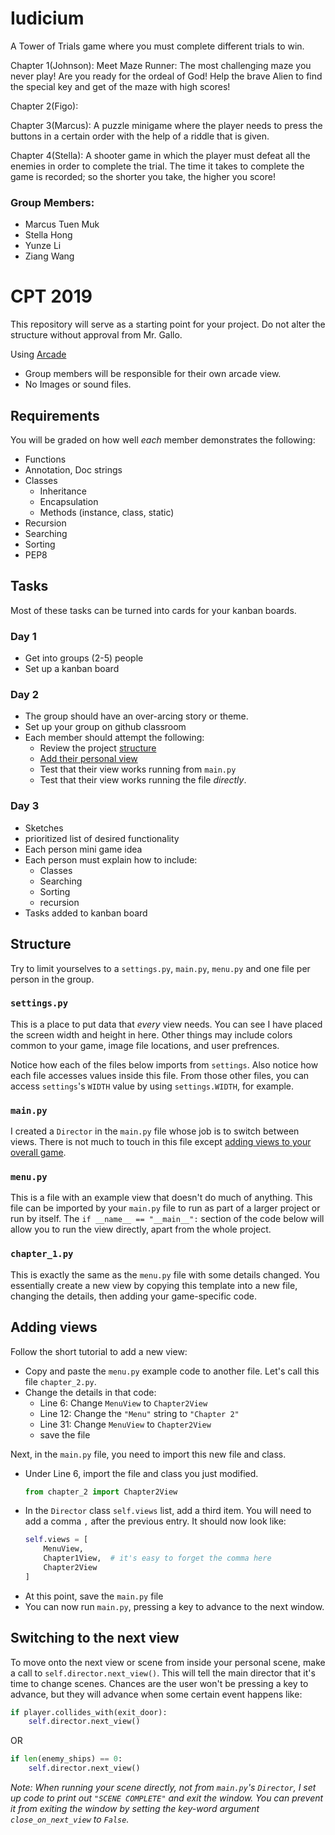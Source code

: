 # Iudicium

A Tower of Trials game where you must complete different trials to win.

Chapter 1(Johnson):
    Meet Maze Runner: The most challenging maze you never play! Are you ready for the ordeal of God! 
    Help the brave Alien to find the special key and get of the maze with high scores!
    
Chapter 2(Figo):

Chapter 3(Marcus):
    A puzzle minigame where the player needs to press the buttons in a certain order with the help of a riddle that is given.

Chapter 4(Stella):
    A shooter game in which the player must defeat all the enemies in order to complete the trial. The time it takes to complete the         game is recorded; so the shorter you take, the higher you score!

### Group Members:

- Marcus Tuen Muk
- Stella Hong
- Yunze Li
- Ziang Wang

# CPT 2019

This repository will serve as a starting point for your project. Do not alter the structure without approval from Mr. Gallo.

Using [Arcade](https://arcade.academy)

- Group members will be responsible for their own arcade view.
- No Images or sound files.

## Requirements

You will be graded on how well *each* member demonstrates the following:

- Functions
- Annotation, Doc strings
- Classes
    - Inheritance
    - Encapsulation
    - Methods (instance, class, static)
- Recursion
- Searching
- Sorting
- PEP8

## Tasks

Most of these tasks can be turned into cards for your kanban boards.

### Day 1

- Get into groups (2-5) people
- Set up a kanban board

### Day 2

- The group should have an over-arcing story or theme.
- Set up your group on github classroom
- Each member should attempt the following:
    - Review the project [structure](#structure)
    - [Add their personal view](#adding-views)
    - Test that their view works running from `main.py`
    - Test that their view works running the file *directly*.

### Day 3

- Sketches
- prioritized list of desired functionality
- Each person mini game idea
- Each person must explain how to include:
    - Classes
    - Searching
    - Sorting
    - recursion
- Tasks added to kanban board

## Structure

Try to limit yourselves to a `settings.py`, `main.py`, `menu.py` and one file per person in the group.

### `settings.py`

This is a place to put data that *every* view needs. You can see I have placed the screen width and height in here. Other things may include colors common to your game, image file locations, and user prefrences.

Notice how each of the files below imports from `settings`. Also notice how each file accesses values inside this file. From those other files, you can access `settings`'s `WIDTH` value by using `settings.WIDTH`, for example.

### `main.py`

I created a `Director` in the `main.py` file whose job is to switch between views. There is not much to touch in this file except [adding views to your overall game](#adding-views).

### `menu.py`

This is a file with an example view that doesn't do much of anything. This file can be imported by your `main.py` file to run as part of a larger project or run by itself. The `if __name__ == "__main__":` section of the code below will allow you to run the view directly, apart from the whole project.

### `chapter_1.py`

This is exactly the same as the `menu.py` file with some details changed. You essentially create a new view by copying this template into a new file, changing the details, then adding your game-specific code.


## Adding views

Follow the short tutorial to add a new view:
- Copy and paste the `menu.py` example code to another file. Let's call this file `chapter_2.py`.
- Change the details in that code:
    - Line 6: Change `MenuView` to `Chapter2View`
    - Line 12: Change the `"Menu"` string to `"Chapter 2"`
    - Line 31: Change `MenuView` to `Chapter2View`
    - save the file

Next, in the `main.py` file, you need to import this new file and class.

- Under Line 6, import the file and class you just modified.
    ```python
    from chapter_2 import Chapter2View
    ```
- In the `Director` class `self.views` list, add a third item.
You will need to add a comma `,` after the previous entry. It should now look like:
    ```python
    self.views = [
        MenuView,
        Chapter1View,  # it's easy to forget the comma here
        Chapter2View
    ]
    ```
- At this point, save the `main.py` file
- You can now run `main.py`, pressing a key to advance to the next window.

## Switching to the next view

To move onto the next view or scene from inside your personal scene, make a call to `self.director.next_view()`. This will tell the main director that it's time to change scenes. Chances are the user won't be pressing a key to advance, but they will advance when some certain event happens like:

```python
if player.collides_with(exit_door):
    self.director.next_view()
```

OR
```python
if len(enemy_ships) == 0:
    self.director.next_view()
```

*Note: When running your scene directly, not from `main.py`'s `Director`, I set up code to print out `"SCENE COMPLETE"` and exit
the window. You can prevent it from exiting the window by setting the key-word argument `close_on_next_view` to `False`.*
